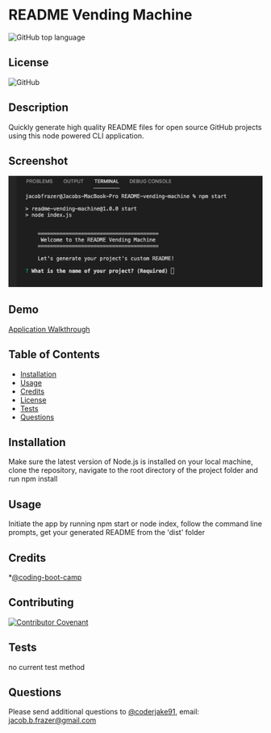 
    
# README Vending Machine
![GitHub top language](https://img.shields.io/github/languages/top/coderjake91/README-vending-machine)

## License

![GitHub](https://img.shields.io/github/license/coderjake91/README-vending-machine)

## Description
    
Quickly generate high quality README files for open source GitHub projects using this node powered CLI application.


## Screenshot

![Application Screenshot](./assets/images/README.jpg)

## Demo

[Application Walkthrough](https://drive.google.com/file/d/1AXUSVPY2gCYBBNXVx48WU1BEoalwHRke/view?usp=sharing)
        

## Table of Contents

* [Installation](#installation)
* [Usage](#usage)
* [Credits](#credits)
* [License](#license)
* [Tests](#tests)
* [Questions](#questions)
    
## Installation

Make sure the latest version of Node.js is installed on your local machine, clone the repository, navigate to the root directory of the project folder and run npm install

## Usage

Initiate the app by running npm start or node index, follow the command line prompts, get your generated README from the 'dist' folder

## Credits

*[@coding-boot-camp](https://github.com/coding-boot-camp)


## Contributing

[![Contributor Covenant](https://img.shields.io/badge/Contributor%20Covenant-2.1-4baaaa.svg)](code_of_conduct.md)

## Tests
no current test method

## Questions

Please send additional questions to [@coderjake91](https://github.com/coderjake91), email: jacob.b.frazer@gmail.com
